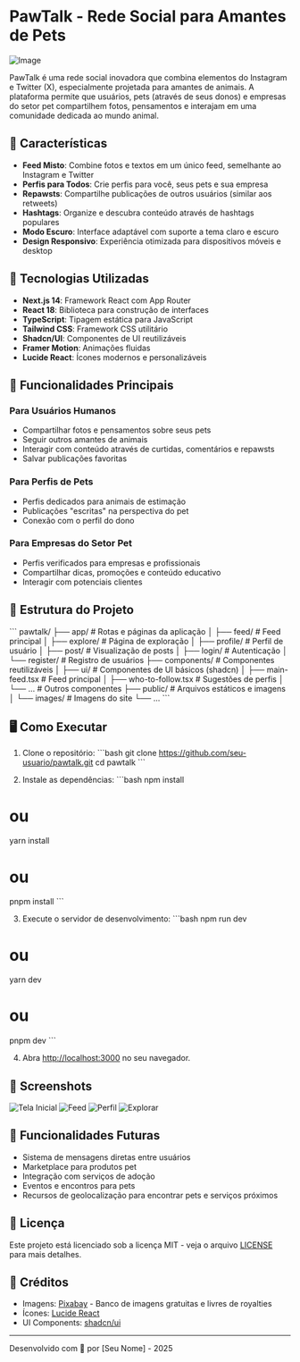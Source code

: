 # PawTalk - Rede Social para Amantes de Pets

![Image](https://github.com/user-attachments/assets/a9db95e7-fd5d-470d-8c62-13da8d02fa7c)

PawTalk é uma rede social inovadora que combina elementos do Instagram e Twitter (X), especialmente projetada para amantes de animais. A plataforma permite que usuários, pets (através de seus donos) e empresas do setor pet compartilhem fotos, pensamentos e interajam em uma comunidade dedicada ao mundo animal.

## 🌟 Características

- **Feed Misto**: Combine fotos e textos em um único feed, semelhante ao Instagram e Twitter
- **Perfis para Todos**: Crie perfis para você, seus pets e sua empresa
- **Repawsts**: Compartilhe publicações de outros usuários (similar aos retweets)
- **Hashtags**: Organize e descubra conteúdo através de hashtags populares
- **Modo Escuro**: Interface adaptável com suporte a tema claro e escuro
- **Design Responsivo**: Experiência otimizada para dispositivos móveis e desktop

## 🚀 Tecnologias Utilizadas

- **Next.js 14**: Framework React com App Router
- **React 18**: Biblioteca para construção de interfaces
- **TypeScript**: Tipagem estática para JavaScript
- **Tailwind CSS**: Framework CSS utilitário
- **Shadcn/UI**: Componentes de UI reutilizáveis
- **Framer Motion**: Animações fluidas
- **Lucide React**: Ícones modernos e personalizáveis

## 📱 Funcionalidades Principais

### Para Usuários Humanos
- Compartilhar fotos e pensamentos sobre seus pets
- Seguir outros amantes de animais
- Interagir com conteúdo através de curtidas, comentários e repawsts
- Salvar publicações favoritas

### Para Perfis de Pets
- Perfis dedicados para animais de estimação
- Publicações "escritas" na perspectiva do pet
- Conexão com o perfil do dono

### Para Empresas do Setor Pet
- Perfis verificados para empresas e profissionais
- Compartilhar dicas, promoções e conteúdo educativo
- Interagir com potenciais clientes

## 📂 Estrutura do Projeto

\`\`\`
pawtalk/
├── app/                  # Rotas e páginas da aplicação
│   ├── feed/             # Feed principal
│   ├── explore/          # Página de exploração
│   ├── profile/          # Perfil de usuário
│   ├── post/             # Visualização de posts
│   ├── login/            # Autenticação
│   └── register/         # Registro de usuários
├── components/           # Componentes reutilizáveis
│   ├── ui/               # Componentes de UI básicos (shadcn)
│   ├── main-feed.tsx     # Feed principal
│   ├── who-to-follow.tsx # Sugestões de perfis
│   └── ...               # Outros componentes
├── public/               # Arquivos estáticos e imagens
│   └── images/           # Imagens do site
└── ...
\`\`\`

## 🖥️ Como Executar

1. Clone o repositório:
\`\`\`bash
git clone https://github.com/seu-usuario/pawtalk.git
cd pawtalk
\`\`\`

2. Instale as dependências:
\`\`\`bash
npm install
# ou
yarn install
# ou
pnpm install
\`\`\`

3. Execute o servidor de desenvolvimento:
\`\`\`bash
npm run dev
# ou
yarn dev
# ou
pnpm dev
\`\`\`

4. Abra [http://localhost:3000](http://localhost:3000) no seu navegador.

## 📸 Screenshots

![Tela Inicial](public/screenshots/home.png)
![Feed](public/screenshots/feed.png)
![Perfil](public/screenshots/profile.png)
![Explorar](public/screenshots/explore.png)

## 🔮 Funcionalidades Futuras

- Sistema de mensagens diretas entre usuários
- Marketplace para produtos pet
- Integração com serviços de adoção
- Eventos e encontros para pets
- Recursos de geolocalização para encontrar pets e serviços próximos

## 📄 Licença

Este projeto está licenciado sob a licença MIT - veja o arquivo [LICENSE](LICENSE) para mais detalhes.

## 🙏 Créditos

- Imagens: [Pixabay](https://pixabay.com/) - Banco de imagens gratuitas e livres de royalties
- Ícones: [Lucide React](https://lucide.dev/)
- UI Components: [shadcn/ui](https://ui.shadcn.com/)

---

Desenvolvido com 💚 por [Seu Nome] - 2025
